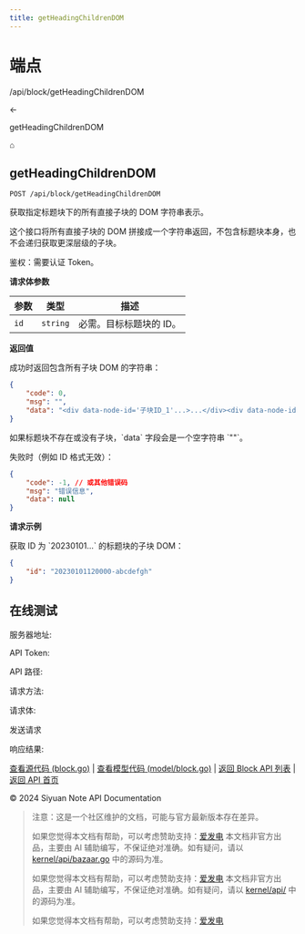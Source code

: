 ```yaml
---
title: getHeadingChildrenDOM
---
```

# 端点

/api/block/getHeadingChildrenDOM

←

getHeadingChildrenDOM

⌂

## getHeadingChildrenDOM

`POST /api/block/getHeadingChildrenDOM`

获取指定标题块下的所有直接子块的 DOM 字符串表示。

这个接口将所有直接子块的 DOM 拼接成一个字符串返回，不包含标题块本身，也不会递归获取更深层级的子块。

鉴权：需要认证 Token。

**请求体参数**

| 参数 | 类型 | 描述 |
| --- | --- | --- |
| `id` | `string` | 必需。目标标题块的 ID。 |

**返回值**

成功时返回包含所有子块 DOM 的字符串：

```json
{
    "code": 0,
    "msg": "",
    "data": "<div data-node-id='子块ID_1'...>...</div><div data-node-id='子块ID_2'...>...</div>..."
}
```

如果标题块不存在或没有子块，\`data\` 字段会是一个空字符串 \`""\`。

失败时（例如 ID 格式无效）：

```json
{
    "code": -1, // 或其他错误码
    "msg": "错误信息",
    "data": null
}
```

**请求示例**

获取 ID 为 \`20230101...\` 的标题块的子块 DOM：

```json
{
    "id": "20230101120000-abcdefgh"
}
```

## 在线测试

服务器地址:

API Token: 

API 路径: 

请求方法: 

请求体:

发送请求

响应结果:

[查看源代码 (block.go)](https://github.com/siyuan-note/siyuan/blob/master/kernel/api/block.go) | [查看模型代码 (model/block.go)](https://github.com/siyuan-note/siyuan/blob/master/kernel/model/block.go) | [返回 Block API 列表](../pages/block.html) | [返回 API 首页](../index.html)

© 2024 Siyuan Note API Documentation

> 注意：这是一个社区维护的文档，可能与官方最新版本存在差异。
> 
> 如果您觉得本文档有帮助，可以考虑赞助支持：[爱发电](https://afdian.com/a/leolee9086?tab=feed)
> 本文档非官方出品，主要由 AI 辅助编写，不保证绝对准确。如有疑问，请以 [kernel/api/bazaar.go](https://github.com/siyuan-note/siyuan/blob/master/kernel/api/bazaar.go) 中的源码为准。
> 
> 如果您觉得本文档有帮助，可以考虑赞助支持：[爱发电](https://afdian.com/a/leolee9086?tab=feed)
> 本文档非官方出品，主要由 AI 辅助编写，不保证绝对准确。如有疑问，请以 [kernel/api/](https://github.com/siyuan-note/siyuan/blob/master/kernel/api/) 中的源码为准。
> 
> 如果您觉得本文档有帮助，可以考虑赞助支持：[爱发电](https://afdian.com/a/leolee9086?tab=feed)
